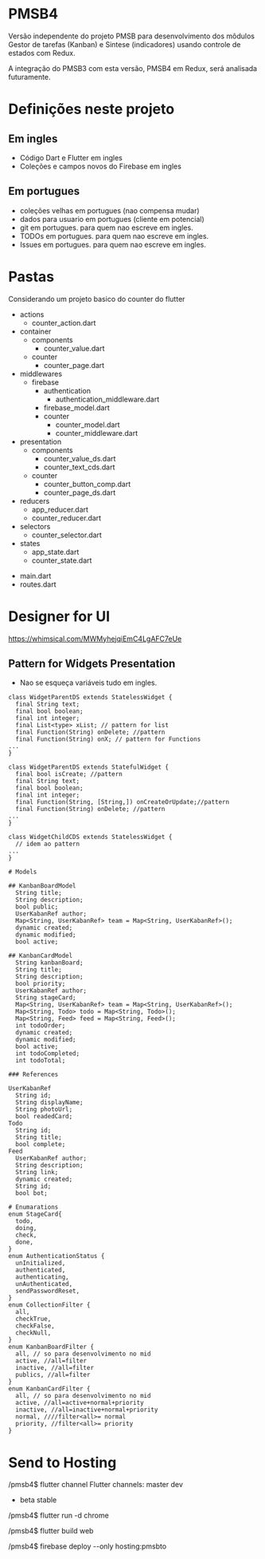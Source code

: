 # PMSB4

Versão independente do projeto PMSB para desenvolvimento dos môdulos Gestor de tarefas (Kanban) e Sintese (indicadores) usando controle de estados com Redux.

A integração do PMSB3 com esta versão, PMSB4 em Redux, será analisada futuramente.

# Definições neste projeto

## Em ingles
* Código Dart e Flutter em ingles
* Coleções e campos novos do Firebase em ingles

## Em portugues
* coleções velhas em portugues (nao compensa mudar)
* dados para usuario em portugues (cliente em potencial)
* git em portugues. para quem nao escreve em ingles.
* TODOs em portugues. para quem nao escreve em ingles.
* Issues em portugues. para quem nao escreve em ingles.

# Pastas
Considerando um projeto basico do counter do flutter

+ actions
	- counter_action.dart
+ container
	+ components
		- counter_value.dart
	+ counter
		- counter_page.dart
+ middlewares
	+ firebase
		+ authentication
			- authentication_middleware.dart
		- firebase_model.dart
		+ counter
			- counter_model.dart
			- counter_middleware.dart
+ presentation
	+ components
		- counter_value_ds.dart
		- counter_text_cds.dart
	+ counter
		- counter_button_comp.dart
		- counter_page_ds.dart
+ reducers
	- app_reducer.dart
	- counter_reducer.dart
+ selectors
	- counter_selector.dart
+ states
	- app_state.dart
	- counter_state.dart
- main.dart
- routes.dart

# Designer for UI

https://whimsical.com/MWMyhejqiEmC4LgAFC7eUe

## Pattern for Widgets Presentation
* Nao se esqueça variáveis tudo em ingles.
~~~
class WidgetParentDS extends StatelessWidget {
  final String text;
  final bool boolean;
  final int integer;
  final List<type> xList; // pattern for list
  final Function(String) onDelete; //pattern
  final Function(String) onX; // pattern for Functions
...
}

class WidgetParentDS extends StatefulWidget {
  final bool isCreate; //pattern
  final String text;
  final bool boolean;
  final int integer;
  final Function(String, [String,]) onCreateOrUpdate;//pattern
  final Function(String) onDelete; //pattern
...
}

class WidgetChildCDS extends StatelessWidget {
  // idem ao pattern
...
}

# Models

## KanbanBoardModel
  String title;
  String description;
  bool public;
  UserKabanRef author;
  Map<String, UserKabanRef> team = Map<String, UserKabanRef>();
  dynamic created;
  dynamic modified;
  bool active;

## KanbanCardModel
  String kanbanBoard;
  String title;
  String description;
  bool priority;
  UserKabanRef author;
  String stageCard;
  Map<String, UserKabanRef> team = Map<String, UserKabanRef>();
  Map<String, Todo> todo = Map<String, Todo>();
  Map<String, Feed> feed = Map<String, Feed>();
  int todoOrder;
  dynamic created;
  dynamic modified;
  bool active;
  int todoCompleted;
  int todoTotal;

### References

UserKabanRef
  String id;
  String displayName;
  String photoUrl;
  bool readedCard;
Todo
  String id;
  String title;
  bool complete;
Feed
  UserKabanRef author;
  String description;
  String link;
  dynamic created;
  String id;
  bool bot;

# Enumarations
enum StageCard{
  todo,
  doing,
  check,
  done,
}
enum AuthenticationStatus {
  unInitialized,
  authenticated,
  authenticating,
  unAuthenticated,
  sendPasswordReset,
}
enum CollectionFilter {
  all,
  checkTrue,
  checkFalse,
  checkNull,
}
enum KanbanBoardFilter {
  all, // so para desenvolvimento no mid
  active, //all=filter
  inactive, //all=filter
  publics, //all=filter
}
enum KanbanCardFilter {
  all, // so para desenvolvimento no mid
  active, //all=active+normal+priority
  inactive, //all=inactive+normal+priority
  normal, ////filter<all>= normal
  priority, //filter<all>= priority
}

~~~
# Send to Hosting
/pmsb4$ flutter channel
Flutter channels:
  master
  dev
* beta
  stable

/pmsb4$ flutter run -d chrome

/pmsb4$ flutter build web

/pmsb4$ firebase deploy --only hosting:pmsbto
~~~